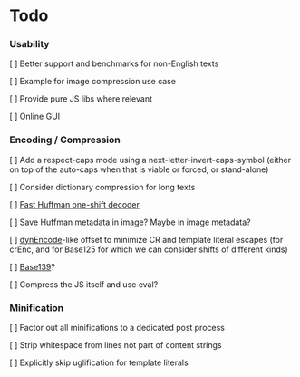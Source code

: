 # Todo


### Usability

[ ] Better support and benchmarks for non-English texts

[ ] Example for image compression use case

[ ] Provide pure JS libs where relevant

[ ] Online GUI


### Encoding / Compression

[ ] Add a respect-caps mode using a next-letter-invert-caps-symbol (either on top of the auto-caps when that is viable or forced, or stand-alone)

[ ] Consider dictionary compression for long texts

[ ] [Fast Huffman one-shift decoder](https://researchgate.net/publication/3159499_On_the_implementation_of_minimum_redundancy_prefix_codes)

[ ] Save Huffman metadata in image? Maybe in image metadata?

[ ] [dynEncode](https://github.com/eshaz/simple-yenc/pull/3)-like offset to minimize CR and template literal escapes (for crEnc, and for Base125 for which we can consider shifts of different kinds)

[ ] [Base139](https://github.com/kevinAlbs/Base122/issues/3#issuecomment-263787763)?

[ ] Compress the JS itself and use eval?


### Minification

[ ] Factor out all minifications to a dedicated post process

[ ] Strip whitespace from lines not part of content strings

[ ] Explicitly skip uglification for template literals
